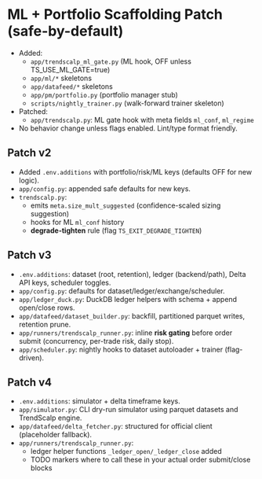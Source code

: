 # ML + Portfolio Scaffolding Patch (safe-by-default)

- Added:
  - `app/trendscalp_ml_gate.py` (ML hook, OFF unless TS_USE_ML_GATE=true)
  - `app/ml/*` skeletons
  - `app/datafeed/*` skeletons
  - `app/pm/portfolio.py` (portfolio manager stub)
  - `scripts/nightly_trainer.py` (walk-forward trainer skeleton)
- Patched:
  - `app/trendscalp.py`: ML gate hook with meta fields `ml_conf`, `ml_regime`
- No behavior change unless flags enabled. Lint/type format friendly.


## Patch v2
- Added `.env.additions` with portfolio/risk/ML keys (defaults OFF for new logic).
- `app/config.py`: appended safe defaults for new keys.
- `trendscalp.py`:
  - emits `meta.size_mult_suggested` (confidence-scaled sizing suggestion)
  - hooks for ML `ml_conf` history
  - **degrade-tighten** rule (flag `TS_EXIT_DEGRADE_TIGHTEN`)


## Patch v3
- `.env.additions`: dataset (root, retention), ledger (backend/path), Delta API keys, scheduler toggles.
- `app/config.py`: defaults for dataset/ledger/exchange/scheduler.
- `app/ledger_duck.py`: DuckDB ledger helpers with schema + append open/close rows.
- `app/datafeed/dataset_builder.py`: backfill, partitioned parquet writes, retention prune.
- `app/runners/trendscalp_runner.py`: inline **risk gating** before order submit (concurrency, per-trade risk, daily stop).
- `app/scheduler.py`: nightly hooks to dataset autoloader + trainer (flag-driven).


## Patch v4
- `.env.additions`: simulator + delta timeframe keys.
- `app/simulator.py`: CLI dry-run simulator using parquet datasets and TrendScalp engine.
- `app/datafeed/delta_fetcher.py`: structured for official client (placeholder fallback).
- `app/runners/trendscalp_runner.py`:
  - ledger helper functions `_ledger_open/_ledger_close` added
  - TODO markers where to call these in your actual order submit/close blocks
